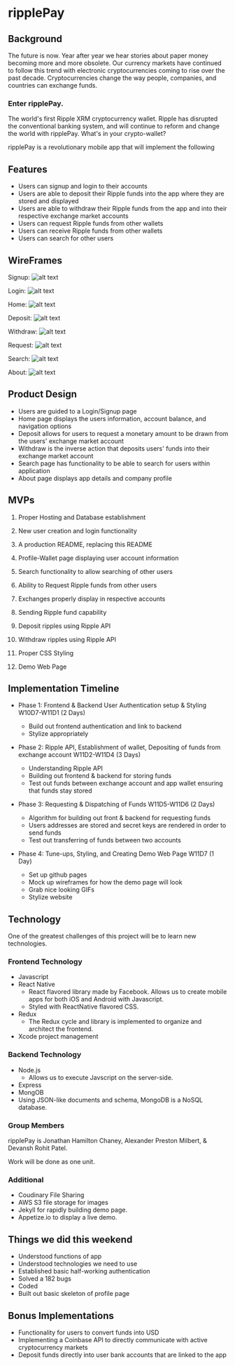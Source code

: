# ripplePay

## Background
The future is now.  Year after year we hear stories about paper money becoming more and more obsolete.  Our currency markets have continued to follow this trend with electronic cryptocurrencies coming to rise over the past decade.  Cryptocurrencies change the way people, companies, and countries can exchange funds.

### Enter ripplePay.
The world's first Ripple XRM cryptocurrency wallet.  Ripple has disrupted the conventional banking system, and will continue to reform and change the world with ripplePay.  What's in your crypto-wallet?


ripplePay is a revolutionary mobile app that will implement the following
## Features
* Users can signup and login to their accounts
* Users are able to deposit their Ripple funds into the app where they are stored and displayed
* Users are able to withdraw their Ripple funds from the app and into their respective exchange market accounts
* Users can request Ripple funds from other wallets
* Users can receive Ripple funds from other wallets
* Users can search for other users

## WireFrames

Signup:
![alt text](https://user-images.githubusercontent.com/11024247/29013693-9b5bb4a6-7af9-11e7-9067-f14e55b4406c.png "Sign Up Page")

Login:
![alt text](https://user-images.githubusercontent.com/11024247/29013711-ab534ae0-7af9-11e7-9905-49f52c5671e9.png "Login Page")

Home:
![alt text](https://user-images.githubusercontent.com/11024247/29013765-1a1a7e44-7afa-11e7-8638-fa1f48640d00.png "Home Page")

Deposit:
![alt text](https://user-images.githubusercontent.com/11024247/29013754-04bf5272-7afa-11e7-9ab8-5aa23f6a1864.png "Deposit Page")

Withdraw:
![alt text](https://user-images.githubusercontent.com/11024247/29013762-135ba254-7afa-11e7-8cb8-573368c3a87a.png "Withdraw Page")

Request:
![alt text](https://user-images.githubusercontent.com/11024247/29013770-24d8c782-7afa-11e7-92cf-cc2169ed5b5f.png "Request Page")

Search:
![alt text](https://user-images.githubusercontent.com/11024247/29013777-34f4b75c-7afa-11e7-8ee1-256050706240.png "Search Page")

About:
![alt text](https://user-images.githubusercontent.com/11024247/29013730-d0cbaca4-7af9-11e7-9979-5321e49a804f.png "About Page")


## Product Design
* Users are guided to a Login/Signup page
* Home page displays the users information, account balance, and navigation options
* Deposit allows for users to request a monetary amount to be drawn from the users' exchange market account
* Withdraw is the inverse action that deposits users' funds into their exchange market account
* Search page has functionality to be able to search for users within application
* About page displays app details and company profile

## MVPs

  1. Proper Hosting and Database establishment

  2. New user creation and login functionality

  3. A production README, replacing this README

  4. Profile-Wallet page displaying user account information

  5. Search functionality to allow searching of other users

  6. Ability to Request Ripple funds from other users

  7. Exchanges properly display in respective accounts

  8. Sending Ripple fund capability

  9. Deposit ripples using Ripple API

  10. Withdraw ripples using Ripple API

  11. Proper CSS Styling

  12. Demo Web Page


## Implementation Timeline

  * Phase 1: Frontend & Backend User Authentication setup & Styling W10D7-W11D1 (2 Days)
    * Build out frontend authentication and link to backend
    * Stylize appropriately

  * Phase 2: Ripple API, Establishment of wallet, Depositing of funds from exchange account W11D2-W11D4 (3 Days)
    * Understanding Ripple API
    * Building out frontend & backend for storing funds
    * Test out funds between exchange account and app wallet ensuring that funds stay stored

  * Phase 3: Requesting & Dispatching of Funds W11D5-W11D6 (2 Days)
    * Algorithm for building out front & backend for requesting funds
    * Users addresses are stored and secret keys are rendered in order to send funds
    * Test out transferring of funds between two accounts

  * Phase 4: Tune-ups, Styling, and Creating Demo Web Page W11D7 (1 Day)
    * Set up github pages
    * Mock up wireframes for how the demo page will look
    * Grab nice looking GIFs
    * Stylize website


## Technology
One of the greatest challenges of this project will be to learn new technologies.

### Frontend Technology
* Javascript
* React Native
  * React flavored library made by Facebook. Allows us to create mobile apps for both iOS and Android with Javascript.
  * Styled with ReactNative flavored CSS.
* Redux
  * The Redux cycle and library is implemented to organize and architect the frontend.
* Xcode project management


### Backend Technology
* Node.js
  * Allows us to execute Javscript on the server-side.
* Express
* MongOB
* Using JSON-like documents and schema, MongoDB is a NoSQL database.

### Group Members

ripplePay is Jonathan Hamilton Chaney, Alexander Preston Milbert, & Devansh Rohit Patel.

Work will be done as one unit.

### Additional
* Coudinary File Sharing
* AWS S3 file storage for images
* Jekyll for rapidly building demo page.
* Appetize.io to display a live demo.

## Things we did this weekend
* Understood functions of app
* Understood technologies we need to use
* Established basic half-working authentication
* Solved a 182 bugs
* Coded
* Built out basic skeleton of profile page

## Bonus Implementations
* Functionality for users to convert funds into USD
* Implementing a Coinbase API to directly communicate with active cryptocurrency markets
* Deposit funds directly into user bank accounts that are linked to the app
